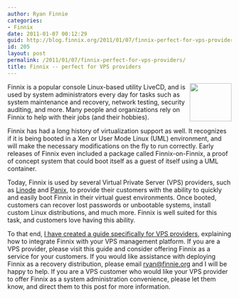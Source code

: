 ```yaml
---
author: Ryan Finnie
categories:
- Finnix
date: 2011-01-07 00:12:29
guid: http://blog.finnix.org/2011/01/07/finnix-perfect-for-vps-providers/
id: 205
layout: post
permalink: /2011/01/07/finnix-perfect-for-vps-providers/
title: Finnix -- perfect for VPS providers
---
```

<img src="/blog-media/2010/12/finnix-boot-vps.png" alt="" title="finnix-boot-vps" width="94" height="86" style="float: right; margin-left: 0.5em; margin-bottom: 0.5em;" />

Finnix is a popular console Linux-based utility LiveCD, and is used by system administrators every day for tasks such as system maintenance and recovery, network testing, security auditing, and more. Many people and organizations rely on Finnix to help with their jobs (and their hobbies).

Finnix has had a long history of virtualization support as well. It recognizes if it is being booted in a Xen or User Mode Linux (UML) environment, and will make the necessary modifications on the fly to run correctly. Early releases of Finnix even included a package called Finnix-on-Finnix, a proof of concept system that could boot itself as a guest of itself using a UML container.

Today, Finnix is used by several Virtual Private Server (VPS) providers, such as [Linode](http://www.linode.com/) and [Panix](http://www.panix.com/), to provide their customers with the ability to quickly and easily boot Finnix in their virtual guest environments. Once booted, customers can recover lost passwords or unbootable systems, install custom Linux distributions, and much more. Finnix is well suited for this task, and customers love having this ability.

To that end, [I have created a guide specifically for VPS providers](http://www.finnix.org/Finnix_for_VPS_providers), explaining how to integrate Finnix with your VPS management platform. If you are a VPS provider, please visit this guide and consider offering Finnix as a service for your customers. If you would like assistance with deploying Finnix as a recovery distribution, please email ryan@finnie.org and I will be happy to help. If you are a VPS customer who would like your VPS provider to offer Finnix as a system administration convenience, please let them know, and direct them to this post for more information.
